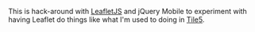 This is hack-around with [LeafletJS](http://leaflet.cloudmade.com/) and jQuery Mobile to experiment with having Leaflet do things like what I'm used to doing in [Tile5](http://www.tile5.org/).